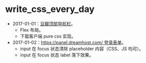 # write_css_every_day

- 2017-01-01：[豆瓣顶部导航栏](http://if-true.com/write_css_every_day/src/2017-01-01-douban-nav.html)。
  - Flex 布局。
  - 下载客户端 pure css 实现。
- 2017-01-02：[https://panel.dreamhost.com/ 登录表单](http://if-true.com/write_css_every_day/src/2017-01-02-panel-dreamhost-com.html)。
  - input 在 focus 状态清除 placeholder 内容（CSS、JS 均可）。
  - input 在 focus 状态 label 落下效果。